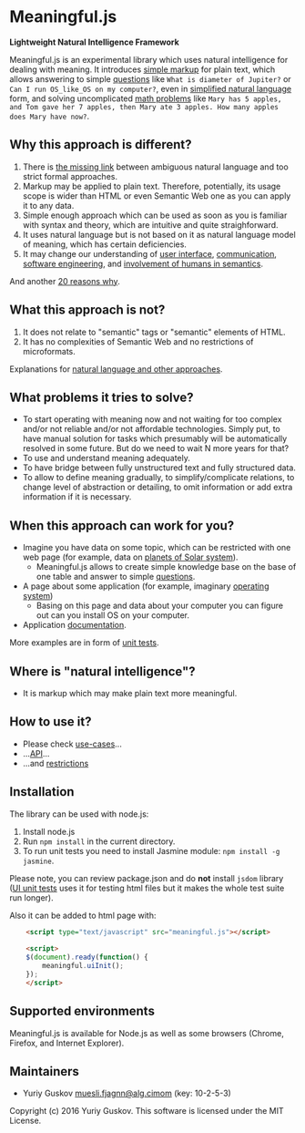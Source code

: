 Meaningful.js
=============

**Lightweight Natural Intelligence Framework**

Meaningful.js is an experimental library which uses natural intelligence for dealing with meaning.
It introduces [simple markup](doc/syntax.md) for plain text, which allows answering to simple [questions](doc/questions.md) like `What is diameter of Jupiter?` or `Can I run OS_like_OS on my computer?`,  even in [simplified natural language](nl-questions.md) form, and solving uncomplicated [math problems](doc/execution.md) like `Mary has 5 apples, and Tom gave her 7 apples, then Mary ate 3 apples. How many apples does Mary have now?`.

Why this approach is different?
-------------------------------

1. There is [the missing link](doc/the-missing-link.md) between ambiguous natural language and too strict formal approaches.
2. Markup may be applied to plain text. Therefore, potentially, its usage scope is wider than HTML or even Semantic Web one as you can apply it to any data.
3. Simple enough approach which can be used as soon as you is familiar with syntax and theory, which are intuitive and quite straighforward.
4. It uses natural language but is not based on it as natural language model of meaning, which has certain deficiencies.
5. It may change our understanding of [user interface](https://dzone.com/articles/the-next-user-interface-why-how-and-when), [communication](http://dzone.com/articles/is-modern-e-communication-meaningful-enough), [software engineering](https://dzone.com/articles/the-missing-link-of-software-engineering), and [involvement of humans in semantics](https://dzone.com/articles/do-users-need-human-friendly-semantics).

And another [20 reasons why](doc/20-reasons.md).

What this approach is not?
--------------------------

1. It does not relate to "semantic" tags or "semantic" elements of HTML.
2. It has no complexities of Semantic Web and no restrictions of microformats.

Explanations for [natural language and other approaches](doc/others.md).

What problems it tries to solve?
--------------------------------

* To start operating with meaning now and not waiting for too complex and/or not reliable and/or not affordable technologies. Simply put, to have manual solution for tasks which presumably will be automatically resolved in some future. But do we need to wait N more years for that?
* To use and understand meaning adequately.
* To have bridge between fully unstructured text and fully structured data.
* To allow to define meaning gradually, to simplify/complicate relations, to change level of abstraction or detailing, to omit information or add extra information if it is necessary.

When this approach can work for you?
------------------------------------

* Imagine you have data on some topic, which can be restricted with one web page (for example, data on [planets of Solar system](planets.html)).
   * Meaningful.js allows to create simple knowledge base on the base of one table and answer to simple [questions](doc/questions.md).
* A page about some application (for example, imaginary [operating system](operating-system.html))
   * Basing on this page and data about your computer you can figure out can you install OS on your computer.
* Application [documentation](doc/app.md).

More examples are in form of [unit tests](spec).
   
Where is "natural intelligence"?
--------------------------------

* It is markup which may make plain text more meaningful.

How to use it?
--------------

* Please check [use-cases](doc/use-cases.md)...
* ...[API](doc/api.md)...
* ...and [restrictions](doc/restrictions.md)

## Installation

The library can be used with node.js:

1. Install node.js
2. Run `npm install` in the current directory.
3. To run unit tests you need to install Jasmine module: `npm install -g jasmine`.

Please note, you can review package.json and do **not** install `jsdom` library ([UI unit tests](spec/meaning-ui-spec.js) uses it for testing html files but it makes the whole test suite run longer).

Also it can be added to html page with:

```html
	<script type="text/javascript" src="meaningful.js"></script>
	
	<script>
	$(document).ready(function() {
		meaningful.uiInit();
	});
	</script>
```

## Supported environments

Meaningful.js is available for Node.js as well as some browsers (Chrome, Firefox, and Internet Explorer).

## Maintainers

* Yuriy Guskov <muesli.fjagnn@alg.cimom> (key: 10-2-5-3)

Copyright (c) 2016 Yuriy Guskov. This software is licensed under the MIT License.
